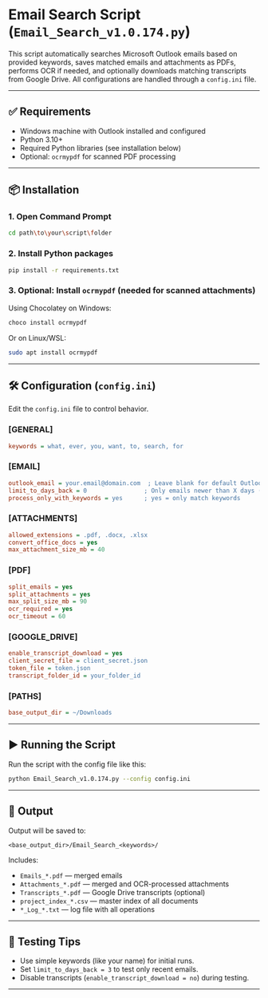 # Email Search Script (`Email_Search_v1.0.174.py`)

This script automatically searches Microsoft Outlook emails based on provided keywords, saves matched emails and attachments as PDFs, performs OCR if needed, and optionally downloads matching transcripts from Google Drive. All configurations are handled through a `config.ini` file.

---

## ✅ Requirements

- Windows machine with Outlook installed and configured
- Python 3.10+
- Required Python libraries (see installation below)
- Optional: `ocrmypdf` for scanned PDF processing

---

## 📦 Installation

### 1. Open Command Prompt

```bash
cd path\to\your\script\folder
```

### 2. Install Python packages

```bash
pip install -r requirements.txt
```

### 3. Optional: Install `ocrmypdf` (needed for scanned attachments)

Using Chocolatey on Windows:
```bash
choco install ocrmypdf
```

Or on Linux/WSL:
```bash
sudo apt install ocrmypdf
```

---

## 🛠️ Configuration (`config.ini`)

Edit the `config.ini` file to control behavior.

### [GENERAL]
```ini
keywords = what, ever, you, want, to, search, for
```

### [EMAIL]
```ini
outlook_email = your.email@domain.com  ; Leave blank for default Outlook profile
limit_to_days_back = 0                ; Only emails newer than X days (0 = no limit)
process_only_with_keywords = yes      ; yes = only match keywords
```

### [ATTACHMENTS]
```ini
allowed_extensions = .pdf, .docx, .xlsx
convert_office_docs = yes
max_attachment_size_mb = 40
```

### [PDF]
```ini
split_emails = yes
split_attachments = yes
max_split_size_mb = 90
ocr_required = yes
ocr_timeout = 60
```

### [GOOGLE_DRIVE]
```ini
enable_transcript_download = yes
client_secret_file = client_secret.json
token_file = token.json
transcript_folder_id = your_folder_id
```

### [PATHS]
```ini
base_output_dir = ~/Downloads
```

---

## ▶️ Running the Script

Run the script with the config file like this:

```bash
python Email_Search_v1.0.174.py --config config.ini
```

---

## 📂 Output

Output will be saved to:

```
<base_output_dir>/Email_Search_<keywords>/
```

Includes:
- `Emails_*.pdf` — merged emails
- `Attachments_*.pdf` — merged and OCR-processed attachments
- `Transcripts_*.pdf` — Google Drive transcripts (optional)
- `project_index_*.csv` — master index of all documents
- `*_Log_*.txt` — log file with all operations

---

## 🧪 Testing Tips

- Use simple keywords (like your name) for initial runs.
- Set `limit_to_days_back = 3` to test only recent emails.
- Disable transcripts (`enable_transcript_download = no`) during testing.

---

